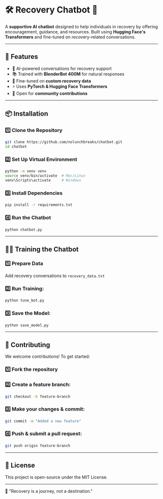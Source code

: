 # 🛠️ Recovery Chatbot 🤖

A **supportive AI chatbot** designed to help individuals in recovery by offering encouragement, guidance, and resources. Built using **Hugging Face's Transformers** and fine-tuned on recovery-related conversations.

---

## 🚀 Features

- 🤖 AI-powered conversations for recovery support
- 📚 Trained with **BlenderBot 400M** for natural responses
- 🎯 Fine-tuned on **custom recovery data**
- ⚡ Uses **PyTorch & Hugging Face Transformers**
- 🔗 Open for **community contributions**

---

## 📦 Installation

### 1️⃣ Clone the Repository

```sh
git clone https://github.com/nolunchbreaks/chatbot.git
cd chatbot
```

### 2️⃣ Set Up Virtual Environment

```sh
python -m venv venv
source venv/bin/activate  # Mac/Linux
venv\Scripts\activate     # Windows
```

### 3️⃣ Install Dependencies

```sh
pip install -r requirements.txt
```

### 4️⃣ Run the Chatbot

```sh
python chatbot.py
```

---

## 🏋️‍♂️ Training the Chatbot

### 1️⃣ Prepare Data

Add recovery conversations to `recovery_data.txt`

### 2️⃣ Run Training:

```sh
python tune_bot.py
```

### 3️⃣ Save the Model:

```sh
python save_model.py
```

---

## 🤝 Contributing

We welcome contributions! To get started:

### 1️⃣ Fork the repository

### 2️⃣ Create a feature branch:

```sh
git checkout -b feature-branch
```

### 3️⃣ Make your changes & commit:

```sh
git commit -m "Added a new feature"
```

### 4️⃣ Push & submit a pull request:

```sh
git push origin feature-branch
```

---

## 📝 License

This project is open-source under the MIT License.

---

💙 "Recovery is a journey, not a destination."

